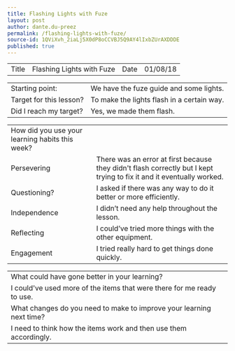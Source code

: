 ```yaml
---
title: Flashing Lights with Fuze
layout: post
author: dante.du-preez
permalink: /flashing-lights-with-fuze/
source-id: 1QViXvh_2iaLj5X0dP8oCCVBJ5Q9AY4lIxbZUrAXDDDE
published: true
---
```

<table>
  <tr>
    <td>Title</td>
    <td>Flashing Lights with Fuze</td>
    <td>Date</td>
    <td>01/08/18</td>
  </tr>
</table>


<table>
  <tr>
    <td>Starting point:</td>
    <td>We have the fuze guide and some lights.</td>
  </tr>
  <tr>
    <td>Target for this lesson?</td>
    <td>To make the lights flash in a certain way.</td>
  </tr>
  <tr>
    <td>Did I reach my target? </td>
    <td>Yes, we made them flash.</td>
  </tr>
</table>


<table>
  <tr>
    <td>How did you use your learning habits this week?</td>
    <td></td>
  </tr>
  <tr>
    <td>Persevering</td>
    <td>There was an error at first because they didn't flash correctly but I kept trying to fix it and it eventually worked.</td>
  </tr>
  <tr>
    <td>Questioning?</td>
    <td>I asked if there was any way to do it better or more efficiently.</td>
  </tr>
  <tr>
    <td>Independence</td>
    <td>I didn’t need any help throughout the lesson.</td>
  </tr>
  <tr>
    <td>Reflecting</td>
    <td>I could’ve tried more things with the other equipment.</td>
  </tr>
  <tr>
    <td>Engagement</td>
    <td>I tried really hard to get things done quickly.</td>
  </tr>
</table>


<table>
  <tr>
    <td>What could have gone better in your learning?</td>
    <td></td>
  </tr>
  <tr>
    <td>I could've used more of the items that were there for me ready to use.</td>
    <td></td>
  </tr>
  <tr>
    <td>What changes do you need to make to improve your learning next time?</td>
    <td></td>
  </tr>
  <tr>
    <td>I need to think how the items work and then use them accordingly.</td>
    <td></td>
  </tr>
</table>


